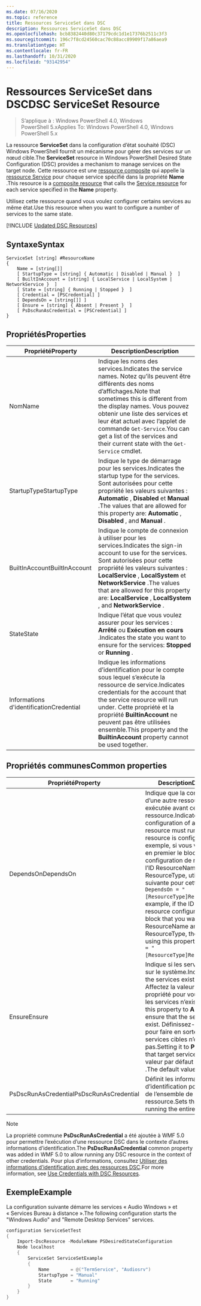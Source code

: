 ```yaml
---
ms.date: 07/16/2020
ms.topic: reference
title: Ressources ServiceSet dans DSC
description: Ressources ServiceSet dans DSC
ms.openlocfilehash: bcb8382440d80c37179cdc1d1e17376b2511c3f3
ms.sourcegitcommit: 196c7f8cd24560cac70c88acc89909f17a86aea9
ms.translationtype: HT
ms.contentlocale: fr-FR
ms.lasthandoff: 10/31/2020
ms.locfileid: "93142954"
---
```

# <a name="dsc-serviceset-resource"></a><span data-ttu-id="8d2e3-103">Ressources ServiceSet dans DSC</span><span class="sxs-lookup"><span data-stu-id="8d2e3-103">DSC ServiceSet Resource</span></span>

> <span data-ttu-id="8d2e3-104">S’applique à : Windows PowerShell 4.0, Windows PowerShell 5.x</span><span class="sxs-lookup"><span data-stu-id="8d2e3-104">Applies To: Windows PowerShell 4.0, Windows PowerShell 5.x</span></span>

<span data-ttu-id="8d2e3-105">La ressource **ServiceSet** dans la configuration d’état souhaité (DSC) Windows PowerShell fournit un mécanisme pour gérer des services sur un nœud cible.</span><span class="sxs-lookup"><span data-stu-id="8d2e3-105">The **ServiceSet** resource in Windows PowerShell Desired State Configuration (DSC) provides a mechanism to manage services on the target node.</span></span> <span data-ttu-id="8d2e3-106">Cette ressource est une [ressource composite](../../../resources/authoringResourceComposite.md) qui appelle la [ressource Service](serviceResource.md) pour chaque service spécifié dans la propriété **Name** .</span><span class="sxs-lookup"><span data-stu-id="8d2e3-106">This resource is a [composite resource](../../../resources/authoringResourceComposite.md) that calls the [Service resource](serviceResource.md) for each service specified in the **Name** property.</span></span>

<span data-ttu-id="8d2e3-107">Utilisez cette ressource quand vous voulez configurer certains services au même état.</span><span class="sxs-lookup"><span data-stu-id="8d2e3-107">Use this resource when you want to configure a number of services to the same state.</span></span>

[!INCLUDE [Updated DSC Resources](../../../../../includes/dsc-resources.md)]

## <a name="syntax"></a><span data-ttu-id="8d2e3-108">Syntaxe</span><span class="sxs-lookup"><span data-stu-id="8d2e3-108">Syntax</span></span>

```Syntax
ServiceSet [string] #ResourceName
{
    Name = [string[]]
    [ StartupType = [string] { Automatic | Disabled | Manual }  ]
    [ BuiltInAccount = [string] { LocalService | LocalSystem | NetworkService }  ]
    [ State = [string] { Running | Stopped }  ]
    [ Credential = [PSCredential] ]
    [ DependsOn = [string[]] ]
    [ Ensure = [string] { Absent | Present }  ]
    [ PsDscRunAsCredential = [PSCredential] ]
}
```

## <a name="properties"></a><span data-ttu-id="8d2e3-109">Propriétés</span><span class="sxs-lookup"><span data-stu-id="8d2e3-109">Properties</span></span>

|<span data-ttu-id="8d2e3-110">Propriété</span><span class="sxs-lookup"><span data-stu-id="8d2e3-110">Property</span></span> |<span data-ttu-id="8d2e3-111">Description</span><span class="sxs-lookup"><span data-stu-id="8d2e3-111">Description</span></span> |
|---|---|
|<span data-ttu-id="8d2e3-112">Nom</span><span class="sxs-lookup"><span data-stu-id="8d2e3-112">Name</span></span> |<span data-ttu-id="8d2e3-113">Indique les noms des services.</span><span class="sxs-lookup"><span data-stu-id="8d2e3-113">Indicates the service names.</span></span> <span data-ttu-id="8d2e3-114">Notez qu’ils peuvent être différents des noms d’affichages.</span><span class="sxs-lookup"><span data-stu-id="8d2e3-114">Note that sometimes this is different from the display names.</span></span> <span data-ttu-id="8d2e3-115">Vous pouvez obtenir une liste des services et leur état actuel avec l’applet de commande `Get-Service`.</span><span class="sxs-lookup"><span data-stu-id="8d2e3-115">You can get a list of the services and their current state with the `Get-Service` cmdlet.</span></span> |
|<span data-ttu-id="8d2e3-116">StartupType</span><span class="sxs-lookup"><span data-stu-id="8d2e3-116">StartupType</span></span> |<span data-ttu-id="8d2e3-117">Indique le type de démarrage pour les services.</span><span class="sxs-lookup"><span data-stu-id="8d2e3-117">Indicates the startup type for the services.</span></span> <span data-ttu-id="8d2e3-118">Sont autorisées pour cette propriété les valeurs suivantes : **Automatic** , **Disabled** et **Manual** .</span><span class="sxs-lookup"><span data-stu-id="8d2e3-118">The values that are allowed for this property are: **Automatic** , **Disabled** , and **Manual** .</span></span> |
|<span data-ttu-id="8d2e3-119">BuiltInAccount</span><span class="sxs-lookup"><span data-stu-id="8d2e3-119">BuiltInAccount</span></span> |<span data-ttu-id="8d2e3-120">Indique le compte de connexion à utiliser pour les services.</span><span class="sxs-lookup"><span data-stu-id="8d2e3-120">Indicates the sign-in account to use for the services.</span></span> <span data-ttu-id="8d2e3-121">Sont autorisées pour cette propriété les valeurs suivantes : **LocalService** , **LocalSystem** et **NetworkService** .</span><span class="sxs-lookup"><span data-stu-id="8d2e3-121">The values that are allowed for this property are: **LocalService** , **LocalSystem** , and **NetworkService** .</span></span> |
|<span data-ttu-id="8d2e3-122">State</span><span class="sxs-lookup"><span data-stu-id="8d2e3-122">State</span></span> |<span data-ttu-id="8d2e3-123">Indique l’état que vous voulez assurer pour les services : **Arrêté** ou **Exécution en cours** .</span><span class="sxs-lookup"><span data-stu-id="8d2e3-123">Indicates the state you want to ensure for the services: **Stopped** or **Running** .</span></span> |
|<span data-ttu-id="8d2e3-124">Informations d'identification</span><span class="sxs-lookup"><span data-stu-id="8d2e3-124">Credential</span></span> |<span data-ttu-id="8d2e3-125">Indique les informations d’identification pour le compte sous lequel s’exécute la ressource de service.</span><span class="sxs-lookup"><span data-stu-id="8d2e3-125">Indicates credentials for the account that the service resource will run under.</span></span> <span data-ttu-id="8d2e3-126">Cette propriété et la propriété **BuiltinAccount** ne peuvent pas être utilisées ensemble.</span><span class="sxs-lookup"><span data-stu-id="8d2e3-126">This property and the **BuiltinAccount** property cannot be used together.</span></span> |

## <a name="common-properties"></a><span data-ttu-id="8d2e3-127">Propriétés communes</span><span class="sxs-lookup"><span data-stu-id="8d2e3-127">Common properties</span></span>

|<span data-ttu-id="8d2e3-128">Propriété</span><span class="sxs-lookup"><span data-stu-id="8d2e3-128">Property</span></span> |<span data-ttu-id="8d2e3-129">Description</span><span class="sxs-lookup"><span data-stu-id="8d2e3-129">Description</span></span> |
|---|---|
|<span data-ttu-id="8d2e3-130">DependsOn</span><span class="sxs-lookup"><span data-stu-id="8d2e3-130">DependsOn</span></span> |<span data-ttu-id="8d2e3-131">Indique que la configuration d’une autre ressource doit être exécutée avant celle de cette ressource.</span><span class="sxs-lookup"><span data-stu-id="8d2e3-131">Indicates that the configuration of another resource must run before this resource is configured.</span></span> <span data-ttu-id="8d2e3-132">Par exemple, si vous voulez exécuter en premier le bloc de script de configuration de ressource ayant l’ID ResourceName et le type ResourceType, utilisez la syntaxe suivante pour cette propriété : `DependsOn = "[ResourceType]ResourceName"`.</span><span class="sxs-lookup"><span data-stu-id="8d2e3-132">For example, if the ID of the resource configuration script block that you want to run first is ResourceName and its type is ResourceType, the syntax for using this property is `DependsOn = "[ResourceType]ResourceName"`.</span></span> |
|<span data-ttu-id="8d2e3-133">Ensure</span><span class="sxs-lookup"><span data-stu-id="8d2e3-133">Ensure</span></span> |<span data-ttu-id="8d2e3-134">Indique si les services existent sur le système.</span><span class="sxs-lookup"><span data-stu-id="8d2e3-134">Indicates whether the services exist on the system.</span></span> <span data-ttu-id="8d2e3-135">Affectez la valeur **Absent** à cette propriété pour vous assurer que les services n’existent pas.</span><span class="sxs-lookup"><span data-stu-id="8d2e3-135">Set this property to **Absent** to ensure that the services do not exist.</span></span> <span data-ttu-id="8d2e3-136">Définissez-la sur **Present** pour faire en sorte que les services cibles n’existent pas.</span><span class="sxs-lookup"><span data-stu-id="8d2e3-136">Setting it to **Present** ensures that target services exist.</span></span> <span data-ttu-id="8d2e3-137">La valeur par défaut est **Present** .</span><span class="sxs-lookup"><span data-stu-id="8d2e3-137">The default value is **Present** .</span></span> |
|<span data-ttu-id="8d2e3-138">PsDscRunAsCredential</span><span class="sxs-lookup"><span data-stu-id="8d2e3-138">PsDscRunAsCredential</span></span> |<span data-ttu-id="8d2e3-139">Définit les informations d’identification pour l’exécution de l’ensemble de la ressource.</span><span class="sxs-lookup"><span data-stu-id="8d2e3-139">Sets the credential for running the entire resource as.</span></span> |

> [!NOTE]
> <span data-ttu-id="8d2e3-140">La propriété commune **PsDscRunAsCredential** a été ajoutée à WMF 5.0 pour permettre l’exécution d’une ressource DSC dans le contexte d’autres informations d’identification.</span><span class="sxs-lookup"><span data-stu-id="8d2e3-140">The **PsDscRunAsCredential** common property was added in WMF 5.0 to allow running any DSC resource in the context of other credentials.</span></span> <span data-ttu-id="8d2e3-141">Pour plus d’informations, consultez [Utiliser des informations d’identification avec des ressources DSC](../../../configurations/runasuser.md).</span><span class="sxs-lookup"><span data-stu-id="8d2e3-141">For more information, see [Use Credentials with DSC Resources](../../../configurations/runasuser.md).</span></span>

## <a name="example"></a><span data-ttu-id="8d2e3-142">Exemple</span><span class="sxs-lookup"><span data-stu-id="8d2e3-142">Example</span></span>

<span data-ttu-id="8d2e3-143">La configuration suivante démarre les services « Audio Windows » et « Services Bureau à distance ».</span><span class="sxs-lookup"><span data-stu-id="8d2e3-143">The following configuration starts the "Windows Audio" and "Remote Desktop Services" services.</span></span>

```powershell
configuration ServiceSetTest
{
    Import-DscResource -ModuleName PSDesiredStateConfiguration
    Node localhost
    {
        ServiceSet ServiceSetExample
        {
            Name        = @("TermService", "Audiosrv")
            StartupType = "Manual"
            State       = "Running"
        }
    }
}
```
